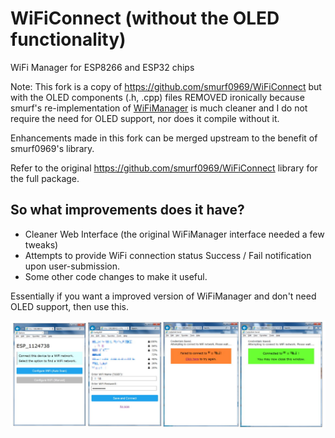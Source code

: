 # WiFiConnect (without the OLED functionality)
WiFi Manager for ESP8266 and ESP32 chips

Note: This fork is a copy of https://github.com/smurf0969/WiFiConnect but with the OLED components (.h, .cpp) files REMOVED ironically because smurf's re-implementation of [WiFiManager](https://github.com/tzapu/WiFiManager) is much cleaner and I do not require the need for OLED support, nor does it compile without it.

Enhancements made in this fork can be merged upstream to the benefit of smurf0969's library.

Refer to the original https://github.com/smurf0969/WiFiConnect library for the full package.

## So what improvements does it have?

* Cleaner Web Interface (the original WiFiManager interface needed a few tweaks)
* Attempts to provide WiFi connection status Success / Fail notification upon user-submission.
* Some other code changes to make it useful.

Essentially if you want a improved version of WiFiManager and don't need OLED support, then use this.

![The interface in a nutshell](Interface.jpg)
